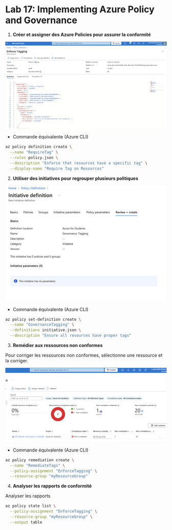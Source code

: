 # Lab 17: Implementing Azure Policy and Governance

1. **Créer et assigner des Azure Policies pour assurer la conformité**

![1.png](1.png)

- Commande équivalente (Azure CLI)

```bash
az policy definition create \
  --name "RequireTag" \
  --rules policy.json \
  --description "Enforce that resources have a specific tag" \
  --display-name "Require Tag on Resources"
```

2. **Utiliser des initiatives pour regrouper plusieurs politiques**

![2.png](2.png)

- Commande équivalente (Azure CLI)

```bash
az policy set-definition create \
  --name "GovernanceTagging" \
  --definitions initiative.json \
  --description "Ensure all resources have proper tags"
```

3. **Remédier aux ressources non conformes**

Pour corriger les ressources non conformes, sélectionne une ressource et la corriger.

![3.png](3.png)

- Commande équivalente (Azure CLI)
```bash
az policy remediation create \
  --name "RemediateTags" \
  --policy-assignment "EnforceTagging" \
  --resource-group "myResourceGroup"
```

4. **Analyser les rapports de conformité**

Analyser les rapports
```bash
az policy state list \
  --policy-assignment "EnforceTagging" \
  --resource-group "myResourceGroup" \
  --output table
```
